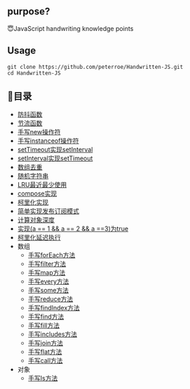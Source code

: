 ## purpose?

😇JavaScript handwriting knowledge points

## Usage
```shell
git clone https://github.com/peterroe/Handwritten-JS.git
cd Handwritten-JS
```
## 📖目录

* [防抖函数](debounce.js)
* [节流函数](throttle.js)
* [手写new操作符](new.js)
* [手写instanceof操作符](instanceof.js)
* [setTimeout实现setInterval](mySetInterval.js)
* [setInterval实现setTimeout](mySetTimeout.js)
* [数组去重](arrayDeDuplication.js)
* [随机字符串](randomStr.js)
* [LRU最近最少使用](lru.js)
* [compose实现](compose.js)
* [柯里化实现](currying.js)
* [简单实现发布订阅模式](pubSub.js)
* [计算对象深度](objDepth.js)
* [实现(a == 1 && a == 2 && a ==3)为true](wtf.js)
* [柯里化延迟执行](curryInfinity.js)
* 数组
    * [手写forEach方法](forEach.js)
    * [手写filter方法](filter.js)
    * [手写map方法](map.js)
    * [手写every方法](every.js)
    * [手写some方法](some.js)
    * [手写reduce方法](some.js)
    * [手写findIndex方法](findIndex.js)
    * [手写find方法](find.js)
    * [手写fill方法](fill.js)
    * [手写includes方法](includes.js)
    * [手写join方法](join.js)
    * [手写flat方法](flat.js)
    * [手写call方法](call.js)
* 对象
    * [手写Is方法](is.js)